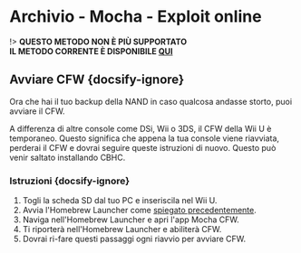 # Archivio - Mocha - Exploit online

!> **QUESTO METODO NON È PIÙ SUPPORTATO**  
**IL METODO CORRENTE È DISPONIBILE [QUI](../../../introduction)**

## Avviare CFW {docsify-ignore}

Ora che hai il tuo backup della NAND in caso qualcosa andasse storto, puoi avviare il CFW.

A differenza di altre console come DSi, Wii o 3DS, il CFW della Wii U è temporaneo. Questo significa che appena la tua console viene riavviata, perderai il CFW e dovrai seguire queste istruzioni di nuovo. Questo può venir saltato installando CBHC.

### Istruzioni {docsify-ignore}

1. Togli la scheda SD dal tuo PC e inseriscila nel Wii U.
1. Avvia l'Homebrew Launcher come [spiegato precedentemente](browser-exploit).
1. Naviga nell'Homebrew Launcher e apri l'app Mocha CFW.
1. Ti riporterà nell'Homebrew Launcher e abiliterà CFW.
1. Dovrai ri-fare questi passaggi ogni riavvio per avviare CFW.